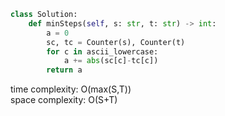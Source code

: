 ```python
class Solution:
    def minSteps(self, s: str, t: str) -> int:
        a = 0
        sc, tc = Counter(s), Counter(t)
        for c in ascii_lowercase:
            a += abs(sc[c]-tc[c])
        return a
```

time complexity: O(max(S,T))            
space complexity: O(S+T)